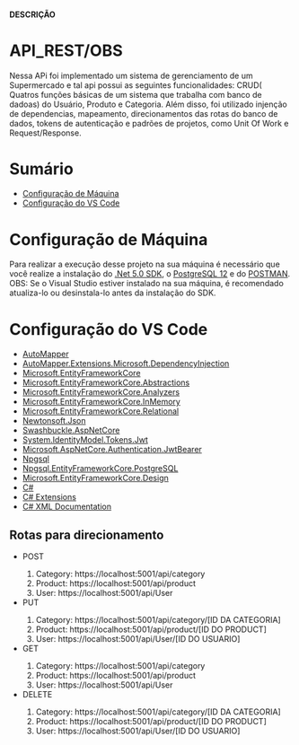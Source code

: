 #### DESCRIÇÃO
# API_REST/OBS
Nessa  APi foi implementado um sistema de gerenciamento de um Supermercado e tal  api possui as seguintes funcionalidades: CRUD( Quatros funções básicas de um sistema que
trabalha com banco de dadoas) do Usuário, Produto e Categoria. Além disso, foi utilizado injenção de dependencias, mapeamento, direcionamentos das rotas do banco de dados,
tokens de autenticação e padrões de projetos, como Unit Of Work e Request/Response.

# Sumário
<ul>
  <li><a href = "#Maquina"> Configuração de Máquina</a></li>
  <li><a href = "#VsCode"> Configuração do VS Code</a></li>
  
 </ul>
 
<h1 id="Maquina"> Configuração de Máquina</h1>

Para realizar a execução desse projeto na sua máquina é necessário que você realize a instalação do [.Net 5.0 SDK](https://dotnet.microsoft.com/download/visual-studio-sdks), o [PostgreSQL 12](https://www.enterprisedb.com/downloads/postgres-postgresql-downloads) e do [POSTMAN](https://www.postman.com/downloads/).  
OBS: Se o Visual Studio estiver instalado na sua máquina, é recomendado atualiza-lo ou desinstala-lo antes da instalação do SDK.

 <h1 id="VsCode"> Configuração do VS Code</h1>
<ul>
  <li><a href="https://www.nuget.org/packages/AutoMapper/10.1.1">AutoMapper</a></li> 
  <li><a href="https://www.nuget.org/packages/AutoMapper.Extensions.Microsoft.DependencyInjection/6.0.0?_src=template">AutoMapper.Extensions.Microsoft.DependencyInjection</a></li>
  <li><a href="https://www.nuget.org/packages/Microsoft.EntityFrameworkCore/3.1.12">Microsoft.EntityFrameworkCore</a></li>
  <li><a href="https://www.nuget.org/packages/Microsoft.EntityFrameworkCore.Abstractions/3.1.12">Microsoft.EntityFrameworkCore.Abstractions</a></li> 
  <li><a href="https://www.nuget.org/packages/Microsoft.EntityFrameworkCore.Analyzers/3.1.12">Microsoft.EntityFrameworkCore.Analyzers</a></li> 
  <li><a href="https://www.nuget.org/packages/Microsoft.EntityFrameworkCore.InMemory/3.1.12">Microsoft.EntityFrameworkCore.InMemory</a></li>
  <li><a href="https://www.nuget.org/packages/Microsoft.EntityFrameworkCore.Relational/3.1.12">Microsoft.EntityFrameworkCore.Relational</a></li>
  <li><a href="https://www.nuget.org/packages/Newtonsoft.Json/12.0.3">Newtonsoft.Json</a></li>
  <li><a href="https://www.nuget.org/packages/Swashbuckle.AspNetCore/5.6.3">Swashbuckle.AspNetCore</a></li>
  <li><a href="https://www.nuget.org/packages/System.IdentityModel.Tokens.Jwt/6.8.0">System.IdentityModel.Tokens.Jwt</a</li>
  <li><a href="https://www.nuget.org/packages/Microsoft.AspNetCore.Authentication.JwtBearer/3.1.12">Microsoft.AspNetCore.Authentication.JwtBearer</a></li>
  <li><a href="https://www.nuget.org/packages/Npgsql/4.1.3">Npgsql</a></li>
  <li><a href="https://www.nuget.org/packages/Npgsql.EntityFrameworkCore.PostgreSQL/3.1.3">Npgsql.EntityFrameworkCore.PostgreSQL</a></li>
  <li><a href="https://www.nuget.org/packages/Microsoft.EntityFrameworkCore.Design/3.1.11">Microsoft.EntityFrameworkCore.Design</a></li>
  <li><a href="https://marketplace.visualstudio.com/items?itemName=ms-dotnettools.csharp">C#</a></li>
  <li><a href="https://marketplace.visualstudio.com/items?itemName=jchannon.csharpextensions">C# Extensions</a></li>
  <li><a href="https://marketplace.visualstudio.com/items?itemName=k--kato.docomment">C# XML Documentation</a></li>
  
</ul>

## Rotas para direcionamento
 <ul>
   
   <li>  POST </li>
   <ol>
     <li> Category:  https://localhost:5001/api/category</li>
     <li> Product:  https://localhost:5001/api/product</li>
     <li> User:  https://localhost:5001/api/User</li>
   </ol>
  
   <li>  PUT </li>
   <ol>
     <li> Category:  https://localhost:5001/api/category/[ID DA CATEGORIA]</li>
     <li> Product:  https://localhost:5001/api/product/[ID DO PRODUCT]</li>
     <li> User:  https://localhost:5001/api/User/[ID DO USUARIO]</li>
   </ol>
  
   <li>  GET </li>
   <ol>
     <li> Category:  https://localhost:5001/api/category</li>
     <li> Product:  https://localhost:5001/api/product</li>
     <li> User:  https://localhost:5001/api/User</li>
   </ol>
   
   <li>  DELETE </li>
   <ol>
     <li> Category:  https://localhost:5001/api/category/[ID DA CATEGORIA]</li>
     <li> Product:  https://localhost:5001/api/product/[ID DO PRODUCT]</li>
     <li> User:  https://localhost:5001/api/User/[ID DO USUARIO]</li>
   </ol>
 </ul
